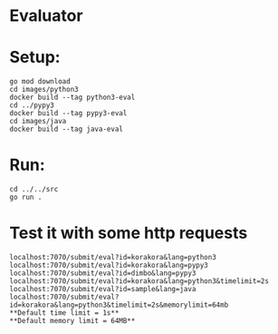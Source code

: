 # Evaluator

# Setup:
    go mod download
    cd images/python3
    docker build --tag python3-eval
    cd ../pypy3
    docker build --tag pypy3-eval
    cd images/java
    docker build --tag java-eval
    
# Run:
    cd ../../src
    go run .

# Test it with some http requests
    localhost:7070/submit/eval?id=korakora&lang=python3
    localhost:7070/submit/eval?id=korakora&lang=pypy3
    localhost:7070/submit/eval?id=dimbo&lang=pypy3
    localhost:7070/submit/eval?id=korakora&lang=python3&timelimit=2s
    localhost:7070/submit/eval?id=sample&lang=java
    localhost:7070/submit/eval?id=korakora&lang=python3&timelimit=2s&memorylimit=64mb
    **Default time limit = 1s**
    **Default memory limit = 64MB**
